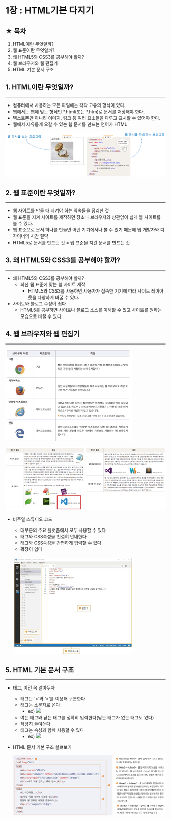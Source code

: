 # 1장 : HTML기본 다지기

## ★ 목차

1. HTML이란 무엇일까?
2. 웹 표준이란 무엇일까?
3. 왜 HTML5와 CSS3를 공부해야 할까?
4. 웹 브라우저와 웹 편집기
5. HTML 기본 문서 구조

## 1. HTML이란 무엇일까?

---

- 컴퓨터에서 사용하는 모든 파일에는 각각 고유의 형식이 있다.
- 웹에서는 웹에 맞는 형식인 *.html(또는 *.htm)로 문서를 저장해야 한다.
- 텍스트뿐만 아니라 이미지, 링크 등 여러 요소들을 다루고 표시할 수 있어야 한다.
- 웹에서 자유롭게 오갈 수 있는 웹 문서를 만드는 언어가 HTML

![Untitled](../images/2023-03-03-Html1/Untitled.png)

 

## 2. 웹 표준이란 무엇일까?

---

- 웹 사이트를 만들 때 지켜야 하는 약속들을 정리한 것
- 웹 표준을 지켜 사이트를 제작하면 장소나 브라우저와 상관없이 쉽게 웹 사이트를 볼 수 있다.
- 웹 표준으로 문서 하나를 만들면 어떤 기기에서나 볼 수 있기 때문에 웹 개발자와 디자이너의 시간 절약
- HTML5로 문서를 만드는 것 = 웹 표준을 지킨 문서를 만드는 것

 

## 3. 왜 HTML5와 CSS3를 공부해야 할까?

---

- 왜 HTML5와 CSS3를 공부해야 할까?
    - 최신 웹 표준에 맞는 웹 사이트 제작
        - HTML5와 CSS3를 사용하면 사용자가 접속한 기기에 따라 사이트 레이아웃을 다양하게 바꿀 수 있다.
- 사이트와 블로그 수정이 쉽다
    - HTML5를 공부하면 사이트나 블로그 소스를 이해할 수 있고 사이트를 원하는 모습으로 바꿀 수 있다.

## 4. 웹 브라우저와 웹 편집기

---

![Untitled](../images/2023-03-03-Html1/Untitled01.png)

![Untitled](../images/2023-03-03-Html1/Untitled02.png)

- 비주얼 스튜디오 코드
    - 대부분의 주요 플랫폼에서 모두 사용할 수 있다
    - 태그와 CSS속성을 친절히 안내한다
    - 태그와 CSS속성을 간편하게 입력할 수 있다
    - 확장이 쉽다
    
    ![Untitled](../images/2023-03-03-Html1/Untitled03.png)
    

 

## 5. HTML 기본 문서 구조

---

- 태그, 이건 꼭 알아두자
    - 태그는 ‘<’와 ‘>’를 이용해 구분한다
    - 태그는 소문자로 쓴다
        - ex) <img src=”maltese.jpg”>
    - 여는 태그와 닫는 태그를 정확히 입력한다(닫는 태그가 없는 태그도 있다)
    - 적당히 들여쓴다
    - 태그는 속성과 함께 사용할 수 있다
        - ex) <img src=”maltese.jpg” width=”150” height=”160”>

- HTML 문서 기본 구조 살펴보기
    
    ![Untitled](../images/2023-03-03-Html1/Untitled04.png)
